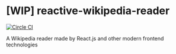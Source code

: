 
# [WIP] reactive-wikipedia-reader

[![Circle CI](https://circleci.com/gh/urelx/reactive-wikipedia-reader.svg?style=shield)](https://circleci.com/gh/urelx/reactive-wikipedia-reader)

A Wikipedia reader made by React.js and other modern frontend technologies

